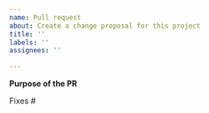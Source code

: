 ```yaml
---
name: Pull request
about: Create a change proposal for this project
title: ''
labels: ''
assignees: ''

---
```


**Purpose of the PR**

Fixes #